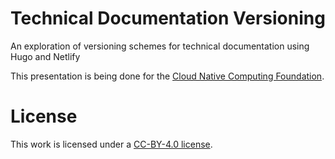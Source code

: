 # Technical Documentation Versioning

An exploration of versioning schemes for technical documentation using Hugo and Netlify

This presentation is being done for the [Cloud Native Computing Foundation](https://www.cncf.io/).

# License

This work is licensed under a [CC-BY-4.0 license](./LICENSE). 

